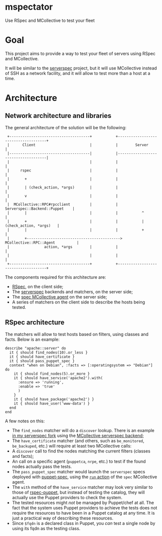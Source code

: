 mspectator
==========

Use RSpec and MCollective to test your fleet

# Goal

This project aims to provide a way to test your fleet of servers using RSpec and MCollective.

It will be similar to the [serverspec](http://serverspec.org) project, but it will use MCollective instead of SSH as a network facility, and it will allow to test more than a host at a time.

# Architecture

## Network architecture and libraries

The general architecture of the solution will be the following:

     +-------------------------------------+           +-------------------------------------+
     |      Client                         |           |        Server                       |
     |-------------------------------------|           |-------------------------------------|
     |                                     |           |                                     |
     |     rspec                           |           |                                     |
     |       +                             |           |                                     |
     |       | (check_action, *args)       |           |                                     |
     |       v                             |           |                                     |
     |  MCollective::RPC#rpcclient         |           |      Serverspec::Backend::Puppet    |
     |       |                             |           |           ^                         |
     |       +                             |           |           | (check_action, *args)   |
     |       |                             |           |           +                         |
     |       +------------------------------------------->  MCollective::RPC::Agent          |
     |                action, *args        |           |                                     |
     |                                     |           |                                     |
     +-------------------------------------+           +-------------------------------------+


The components required for this architecture are:

* [RSpec](http://rspec.info), on the client side;
* The [serverspec](http://serverspec.org) backends and matchers, on the server side;
* The [spec MCollective agent](https://github.com/camptocamp/puppet-spec/tree/master/files/mcollective/agent) on the server side;
* A series of matchers on the client side to describe the hosts being tested.


## RSpec architecture

The matchers will allow to test hosts based on filters, using classes and facts. Below is an example:

    describe "apache::server" do
      it { should find_nodes(10).or_less }
      it { should have_certificate }
      it { should pass_puppet_spec }
      context "when on Debian", :facts => [:operatingsystem => "Debian"] do
        it { should find_nodes(5).or_more }
        it { should have_service('apache2').with(
          :ensure => 'running',
          :enable => 'true'
          )
        }
        it { should have_package('apache2') }
        it { should have_user('www-data') }
      end
    end

A few notes on this:

* The `find_nodes` matcher will do a `discover` lookup. There is an example [in my serverspec fork](https://github.com/raphink/serverspec/blob/dev/mcollective_backend/lib/serverspec/matchers/find_nodes.rb) using the [MCollective serverspec backend](https://github.com/raphink/serverspec/blob/dev/mcollective_backend/lib/serverspec/backend/mcollective.rb);
* The `have_certificate` matcher (and others, such as `be_monitored`, `be_backuped`, etc.) will require at least two MCollective calls:
 * A `discover` call to find the nodes matching the current filters (classes and facts);
 * An call on a specific agent (`puppetca`, `nrpe`, etc.) to test if the found nodes actually pass the tests.
* The `pass_puppet_spec` matcher would launch the `serverspec` specs deployed with [puppet-spec](https://github.com/camptocamp/puppet-spec), using the [`run` action](https://github.com/camptocamp/puppet-spec#using-the-mcollective-agent) of the `spec` MCollective agent.
* The `with` method of the `have_service` matcher may look very similar to those of [rspec-puppet](http://rspec-puppet.com), but instead of testing the catalog, they will actually use the Puppet providers to check the system.
* The tested resources might *not* be managed by Puppet/chef at all. The fact that the system uses Puppet providers to achieve the tests does not require the resources to have been in a Puppet catalog at any time. It is just a practical way of describing these resources.
* Since `$fqdn` is a declared class in Puppet, you *can* test a single node by using its fqdn as the testing class.



